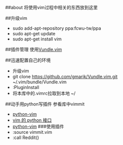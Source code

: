 ##about
将使用vim过程中相关的东西放到这里

##升级vim
*  sudo add-apt-repository ppa:fcwu-tw/ppa
*  sudo apt-get update
*  sudo apt-get install vim

##插件管理
使用[Vundle.vim](https://github.com/gmarik/Vundle.vim)

##迅速配置自己的环境
*  升级vim
*  git clone https://github.com/gmarik/Vundle.vim.git ~/.vim/bundle/Vundle.vim
*  :PluginInstall
*  将本库中的.vimrc拉取到本地 ~/

##动手用python写插件
参看库中vimmit

*  [python-vim](http://vimdoc.sourceforge.net/htmldoc/if_pyth.html#python-vim)
*  [vim 的 python 接口](http://xwsoul.com/posts/857)
*  [python-vim](http://python.42qu.com/11165602)
###使用插件
*  :source vimmit.vim
*  :call Reddit()
